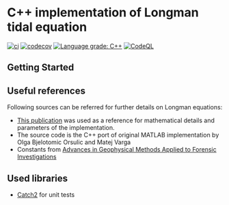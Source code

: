 # C++ implementation of Longman tidal equation

[![ci](https://github.com/iporoskun/longman/actions/workflows/ci.yml/badge.svg)](https://github.com/iporoskun/longman/actions/workflows/ci.yml)
[![codecov](https://codecov.io/gh/iporoskun/longman/branch/main/graph/badge.svg)](https://codecov.io/gh/iporoskun/longman)
[![Language grade: C++](https://img.shields.io/lgtm/grade/cpp/github/cpp-best-practices/gui_starter_template)](https://lgtm.com/projects/g/cpp-best-practices/gui_starter_template/context:cpp)
[![CodeQL](https://github.com/iporoskun/longman/actions/workflows/codeql-analysis.yml/badge.svg)](https://github.com/iporoskun/longman/actions/workflows/codeql-analysis.yml)

## Getting Started

## Useful references

Following sources can be referred for further details on Longman equations:

* [This publication](https://sbgf.org.br/revista/index.php/rbgf/article/viewFile/793/416) was used as a reference for mathematical details and parameters of the implementation.
* The source code is the C++ port of original MATLAB implementation by Olga Bjelotomic Orsulic and Matej Varga      
* Constants from [Advances in Geophysical Methods Applied to Forensic Investigations](https://shorturl.at/azJ49)


## Used libraries

* [Catch2](https://github.com/catchorg/Catch2/) for unit tests